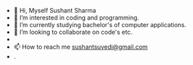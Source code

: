 - 👋 Hi, Myself Sushant Sharma
- 👀 I’m interested in coding and programming.
- 🌱 I’m currently studying bachelor's of computer applications.
- 💞️ I’m looking to collaborate on code's etc.
- 
- 📫 How to reach me sushantsuvedi@gmail.com
- .

<!---
susant05/susant05 is a ✨ special ✨ repository because its `README.md` (this file) appears on your GitHub profile.
You can click the Preview link to take a look at your changes.
--->
